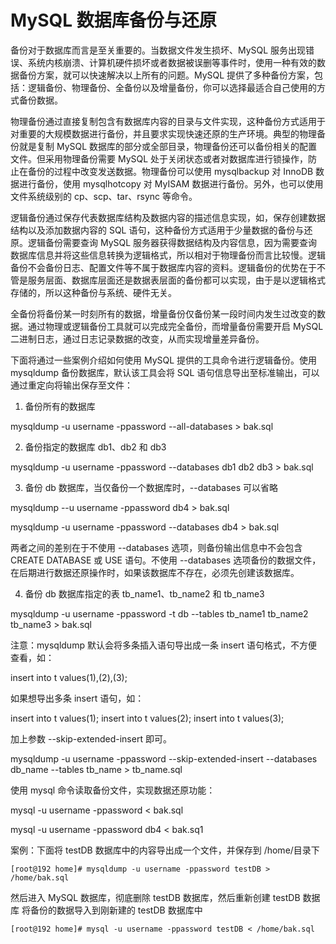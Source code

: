 # MySQL 数据库备份与还原

备份对于数据库而言是至关重要的。当数据文件发生损坏、MySQL 服务出现错误、系统内核崩溃、计算机硬件损坏或者数据被误删等事件时，使用一种有效的数据备份方案，就可以快速解决以上所有的问题。MySQL 提供了多种备份方案，包括：逻辑备份、物理备份、全备份以及增量备份，你可以选择最适合自己使用的方式备份数据。

物理备份通过直接复制包含有数据库内容的目录与文件实现，这种备份方式适用于对重要的大规模数据进行备份，并且要求实现快速还原的生产环境。典型的物理备份就是复制 MySQL 数据库的部分或全部目录，物理备份还可以备份相关的配置文件。但采用物理备份需要 MySQL 处于关闭状态或者对数据库进行锁操作，防止在备份的过程中改变发送数据。物理备份可以使用 mysqlbackup 对 InnoDB 数据进行备份，使用 mysqlhotcopy 对 MyISAM 数据进行备份。另外，也可以使用文件系统级别的 cp、scp、tar、rsync 等命令。

逻辑备份通过保存代表数据库结构及数据内容的描述信息实现，如，保存创建数据结构以及添加数据内容的 SQL 语句，这种备份方式适用于少量数据的备份与还原。逻辑备份需要查询 MySQL 服务器获得数据结构及内容信息，因为需要查询数据库信息并将这些信息转换为逻辑格式，所以相对于物理备份而言比较慢。逻辑备份不会备份日志、配置文件等不属于数据库内容的资料。逻辑备份的优势在于不管是服务层面、数据库层面还是数据表层面的备份都可以实现，由于是以逻辑格式存储的，所以这种备份与系统、硬件无关。

全备份将备份某一时刻所有的数据，增量备份仅备份某一段时间内发生过改变的数据。通过物理或逻辑备份工具就可以完成完全备份，而增量备份需要开启 MySQL 二进制日志，通过日志记录数据的改变，从而实现增量差异备份。

下面将通过一些案例介绍如何使用 MySQL 提供的工具命令进行逻辑备份。使用 mysqldump 备份数据库，默认该工具会将 SQL 语句信息导出至标准输出，可以通过重定向将输出保存至文件：

1. 备份所有的数据库

mysqldump -u username -ppassword --all-databases > bak.sql

2. 备份指定的数据库 db1、db2 和 db3

mysqldump -u username -ppassword --databases db1 db2 db3 > bak.sql

3. 备份 db 数据库，当仅备份一个数据库时，--databases 可以省略

mysqldump --u username -ppassword db4 > bak.sql

mysqldump -u username -ppassword --databases db4 > bak.sql

两者之间的差别在于不使用 --databases 选项，则备份输出信息中不会包含 CREATE DATABASE 或 USE 语句。不使用 --databases 选项备份的数据文件，在后期进行数据还原操作时，如果该数据库不存在，必须先创建该数据库。

4. 备份 db 数据库指定的表 tb_name1、tb_name2 和 tb_name3

mysqldump -u username -ppassword -t db --tables tb_name1 tb_name2 tb_name3 > bak.sql

注意：mysqldump 默认会将多条插入语句导出成一条 insert 语句格式，不方便查看，如：

insert into t values(1),(2),(3);

如果想导出多条 insert 语句，如：

insert into t values(1);
insert into t values(2);
insert into t values(3);

加上参数 --skip-extended-insert 即可。

mysqldump -u username -ppassword --skip-extended-insert --databases db_name --tables tb_name > tb_name.sql

使用 mysql 命令读取备份文件，实现数据还原功能：

mysql -u username -ppassword < bak.sql

mysql -u username -ppassword db4 < bak.sq1

案例：下面将 testDB 数据库中的内容导出成一个文件，并保存到 /home/目录下

```shell
[root@192 home]# mysqldump -u username -ppassword testDB > /home/bak.sql
```

然后进入 MySQL 数据库，彻底删除 testDB 数据库，然后重新创建 testDB 数据库
将备份的数据导入到刚新建的 testDB 数据库中

```shell
[root@192 home]# mysql -u username -ppassword testDB < /home/bak.sql
```
